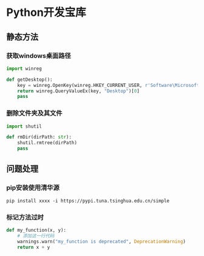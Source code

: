 # Python开发宝库

## 静态方法

### 获取windows桌面路径

```python
import winreg

def getDesktop():
    key = winreg.OpenKey(winreg.HKEY_CURRENT_USER, r'Software\Microsoft\Windows\CurrentVersion\Explorer\Shell Folders')
    return winreg.QueryValueEx(key, "Desktop")[0]
    pass
```



### 删除文件夹及其文件

```python
import shutil

def rmDir(dirPath: str):
    shutil.rmtree(dirPath)
    pass
```



## 问题处理

### pip安装使用清华源

```shell
pip install xxxx -i https://pypi.tuna.tsinghua.edu.cn/simple
```



### 标记方法过时

```python
def my_function(x, y):
	# 添加这一行代码
    warnings.warn("my_function is deprecated", DeprecationWarning)
    return x + y
```

